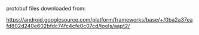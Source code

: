 protobuf files downloaded from:

https://android.googlesource.com/platform/frameworks/base/+/0ba2a37eafd802d240e602bfdc74fc4cfe0c07cd/tools/aapt2/

